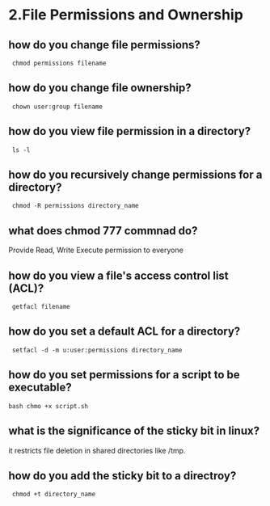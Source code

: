 # 2.File Permissions and Ownership

## how do you change file permissions?
``` chmod permissions filename```
## how do you change file ownership?
``` chown user:group filename```
## how do you view file permission in a directory?
``` ls -l```
## how do you recursively change permissions for a directory?
``` chmod -R permissions directory_name```
## what does chmod 777 commnad do?
Provide Read, Write Execute permission to everyone
## how do you view a file's access control list (ACL)?
``` getfacl filename```
## how do you set a default ACL for a directory?
``` setfacl -d -m u:user:permissions directory_name```
## how do you set permissions for a script to be executable?
```bash chmo +x script.sh```
## what is the significance of the **sticky bit** in linux?
it restricts file deletion in shared directories like /tmp.
## how do you add the sticky bit to a directroy?
``` chmod +t directory_name```


